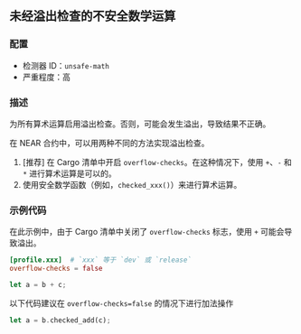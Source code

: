 
## 未经溢出检查的不安全数学运算

### 配置

* 检测器 ID：`unsafe-math`
* 严重程度：高

### 描述

为所有算术运算启用溢出检查。否则，可能会发生溢出，导致结果不正确。

在 NEAR 合约中，可以用两种不同的方法实现溢出检查。

1. \[推荐\] 在 Cargo 清单中开启 `overflow-checks`。在这种情况下，使用 `+`、`-` 和 `*` 进行算术运算是可以的。
2. 使用安全数学函数（例如，`checked_xxx()`）来进行算术运算。

### 示例代码

在此示例中，由于 Cargo 清单中关闭了 `overflow-checks` 标志，使用 `+` 可能会导致溢出。

```toml
[profile.xxx]  # `xxx` 等于 `dev` 或 `release`
overflow-checks = false
```

```rust
let a = b + c;
```

以下代码建议在 `overflow-checks=false` 的情况下进行加法操作

```rust
let a = b.checked_add(c);
```
